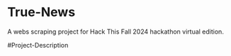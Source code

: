 # True-News
A webs scraping project for Hack This Fall 2024 hackathon virtual edition.

#Project-Description
